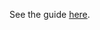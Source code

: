 See the guide [here](https://hazelcast-guides.github.io/guides-site/kubernetes-springboot-embedded/index.html).
